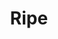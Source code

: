 ---
abv: 5.1%
alt:
availability: Keg
bitterness: 
description:
gravity: 
hops: 
img: ripe.jpg
layout: beer
malt: 
modal-id: ripe
title: Ripe
on-tap: yup
sourness: 
style: Saison
---